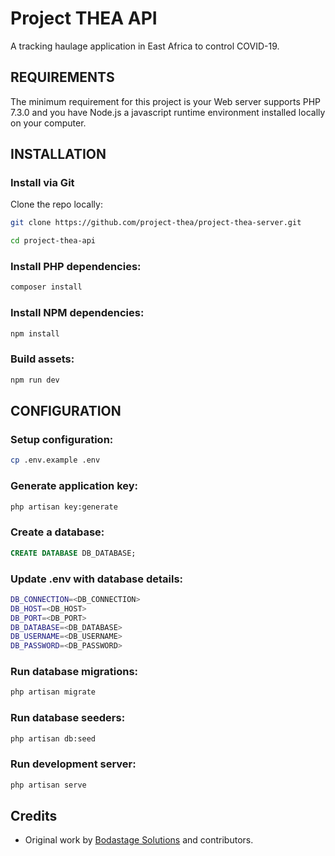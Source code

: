 # Project THEA API

A tracking haulage application in East Africa to control COVID-19.

REQUIREMENTS
------------

The minimum requirement for this project is your Web server supports PHP 7.3.0 and you have 
Node.js a javascript runtime environment installed locally on your computer. 

INSTALLATION
------------

### Install via Git 

Clone the repo locally:

```sh
git clone https://github.com/project-thea/project-thea-server.git

cd project-thea-api

```

### Install PHP dependencies:

```sh
composer install
```

### Install NPM dependencies:

```sh
npm install
```

### Build assets: 

```sh
npm run dev
```

CONFIGURATION
------------

### Setup configuration:

```sh
cp .env.example .env
```

### Generate application key:

```sh
php artisan key:generate
```

### Create a database:

```sql
CREATE DATABASE DB_DATABASE;
```

### Update .env with database details:

```sh
DB_CONNECTION=<DB_CONNECTION>
DB_HOST=<DB_HOST>
DB_PORT=<DB_PORT>
DB_DATABASE=<DB_DATABASE>
DB_USERNAME=<DB_USERNAME>
DB_PASSWORD=<DB_PASSWORD>
```

### Run database migrations:

```sh
php artisan migrate
```

### Run database seeders:

```sh
php artisan db:seed
```

### Run development server:

```sh
php artisan serve
```

## Credits
- Original work by [Bodastage Solutions](https://www.bodastage.com) and contributors.
